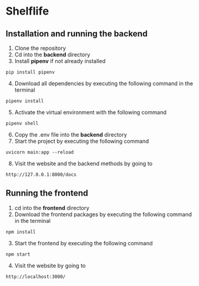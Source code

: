 # Shelflife

## Installation and running the backend
1. Clone the repository
2. Cd into the **backend** directory
3. Install **pipenv** if not already installed 
```
pip install pipenv
```
4. Download all dependencies by executing the following command in the terminal
```
pipenv install
```
5. Activate the virtual environment with the following command
```
pipenv shell
```
6. Copy the .env file into the **backend** directory
7. Start the project by executing the following command
```
uvicorn main:app --reload
```
8. Visit the website and the backend methods by going to 
```
http://127.0.0.1:8000/docs
```
## Running the frontend
1. cd into the **frontend** directory
2. Download the frontend packages by executing the following command in the terminal
```
npm install
```
3. Start the frontend by executing the following command
```
npm start
```
4. Visit the website by going to 
```
http://localhost:3000/
```